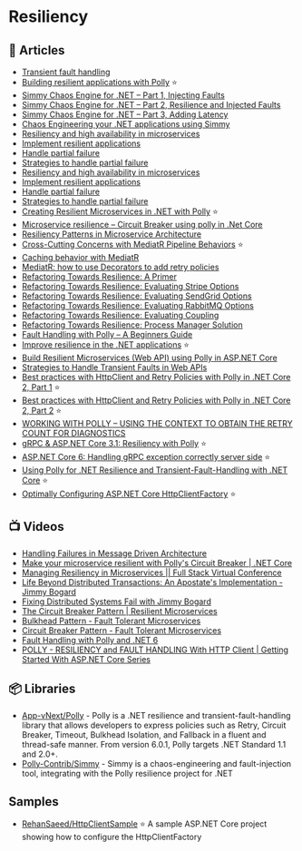 # Resiliency

## 📕 Articles
- [Transient fault handling](https://docs.microsoft.com/en-us/azure/architecture/best-practices/transient-faults)
- [Building resilient applications with Polly](http://elvanydev.com/resilience-with-polly/) ⭐
- [Simmy Chaos Engine for .NET – Part 1, Injecting Faults](https://nodogmablog.bryanhogan.net/2019/07/simmy-chaos-engine-for-net-part-1-injecting-faults/)
- [Simmy Chaos Engine for .NET – Part 2, Resilience and Injected Faults](https://nodogmablog.bryanhogan.net/2019/07/simmy-chaos-engine-for-net-part-2-resilience-and-injected-faults/)
- [Simmy Chaos Engine for .NET – Part 3, Adding Latency](https://nodogmablog.bryanhogan.net/2019/08/simmy-chaos-engine-for-net-part-3-adding-latency/)
- [Chaos Engineering your .NET applications using Simmy](http://josephwoodward.co.uk/2020/01/chaos-engineering-your-dot-net-application-simmy)
- [Resiliency and high availability in microservices](https://docs.microsoft.com/en-us/dotnet/architecture/microservices/architect-microservice-container-applications/resilient-high-availability-microservices)
- [Implement resilient applications](https://docs.microsoft.com/en-us/dotnet/architecture/microservices/implement-resilient-applications/)
- [Handle partial failure](https://docs.microsoft.com/en-us/dotnet/architecture/microservices/implement-resilient-applications/handle-partial-failure)
- [Strategies to handle partial failure](https://docs.microsoft.com/en-us/dotnet/architecture/microservices/implement-resilient-applications/partial-failure-strategies)
- [Resiliency and high availability in microservices](https://docs.microsoft.com/en-us/dotnet/architecture/microservices/architect-microservice-container-applications/resilient-high-availability-microservices)
- [Implement resilient applications](https://docs.microsoft.com/en-us/dotnet/architecture/microservices/implement-resilient-applications/)
- [Handle partial failure](https://docs.microsoft.com/en-us/dotnet/architecture/microservices/implement-resilient-applications/handle-partial-failure)
- [Strategies to handle partial failure](https://docs.microsoft.com/en-us/dotnet/architecture/microservices/implement-resilient-applications/partial-failure-strategies)
- [Creating Resilient Microservices in .NET with Polly](https://code-maze.com/creating-resilient-microservices-in-net-with-polly/) ⭐
- [Microservice resilience – Circuit Breaker using polly in .Net Core](https://dotnetcorecentral.com/blog/microservice-resilience-circuit-breaker-using-polly-in-net-core/)
- [Resiliency Patterns in Microservice Architecture](https://www.gokhan-gokalp.com/en/resiliency-patterns-in-microservice-architecture/)
- [Cross-Cutting Concerns with MediatR Pipeline Behaviors](https://anderly.com/2019/12/12/cross-cutting-concerns-with-mediatr-pipeline-behaviors/) ⭐
- [Caching behavior with MediatR](https://fredrikronnehag.netlify.app/caching-mediatr/)
- [MediatR: how to use Decorators to add retry policies](https://www.davidguida.net/mediatr-how-to-use-decorators-to-add-retry-policies/)
- [Refactoring Towards Resilience: A Primer](https://jimmybogard.com/refactoring-towards-resilience-a-primer/)
- [Refactoring Towards Resilience: Evaluating Stripe Options](https://jimmybogard.com/refactoring-towards-resilience-evaluating-stripe-options/)
- [Refactoring Towards Resilience: Evaluating SendGrid Options](https://jimmybogard.com/refactoring-towards-resilience-evaluating-sendgrid-options/)
- [Refactoring Towards Resilience: Evaluating RabbitMQ Options](https://jimmybogard.com/refactoring-towards-resilience-evaluating-rabbitmq-options/)
- [Refactoring Towards Resilience: Evaluating Coupling](https://jimmybogard.com/refactoring-towards-resilience-evaluating-coupling/)
- [Refactoring Towards Resilience: Process Manager Solution](https://jimmybogard.com/refactoring-towards-resilience-process-manager-solution/)
- [Fault Handling with Polly – A Beginners Guide](https://dotnetplaybook.com/fault-handling-with-polly-a-beginners-guide/)
- [Improve resilience in the .NET applications](https://medium.com/@emanuele.bucarelli/improve-resilience-in-the-net-application-80adda2c7710) ⭐
- [Build Resilient Microservices (Web API) using Polly in ASP.NET Core](https://procodeguide.com/programming/polly-in-aspnet-core/)
- [Strategies to Handle Transient Faults in Web APIs](https://www.dotnetnakama.com/blog/strategies-to-handle-transient-faults-in-web-apis/)
- [Best practices with HttpClient and Retry Policies with Polly in .NET Core 2, Part 1](http://anthonygiretti.com/2019/03/26/best-practices-with-httpclient-and-retry-policies-with-polly-in-net-core-2-part-1/) ⭐
- [Best practices with HttpClient and Retry Policies with Polly in .NET Core 2, Part 2](https://anthonygiretti.com/2019/03/26/best-practices-with-httpclient-and-retry-policies-with-polly-in-net-core-2-part-2/) ⭐
- [WORKING WITH POLLY – USING THE CONTEXT TO OBTAIN THE RETRY COUNT FOR DIAGNOSTICS](https://www.stevejgordon.co.uk/polly-using-context-to-obtain-retry-count-diagnostics)
- [gRPC & ASP.NET Core 3.1: Resiliency with Polly](https://anthonygiretti.com/2020/03/31/grpc-asp-net-core-3-1-resiliency-with-polly/) ⭐
- [ASP.NET Core 6: Handling gRPC exception correctly server side](https://anthonygiretti.com/2022/08/28/asp-net-core-6-handling-grpc-exception-correctly-server-side/) ⭐
- [Using Polly for .NET Resilience and Transient-Fault-Handling with .NET Core](https://www.telerik.com/blogs/using-polly-for-net-resilience-and-transient-fault-handling-with-net-core) ⭐
- [Optimally Configuring ASP.NET Core HttpClientFactory](https://rehansaeed.com/optimally-configuring-asp-net-core-httpclientfactory/) ⭐

## 📺 Videos
- [Handling Failures in Message Driven Architecture](https://www.youtube.com/watch?v=SesEYHGhlLQ)
- [Make your microservice resilient with Polly's Circuit Breaker | .NET Core](https://www.youtube.com/watch?v=JljTcjt798c)
- [Managing Resiliency in Microservices || Full Stack Virtual Conference](https://www.youtube.com/watch?v=DTFvQqQBN2c)
- [Life Beyond Distributed Transactions: An Apostate's Implementation - Jimmy Bogard](https://www.youtube.com/watch?v=AUrKofVRHV4)
- [Fixing Distributed Systems Fail with Jimmy Bogard](https://www.youtube.com/watch?v=p0M1rrmfrWg)
- [The Circuit Breaker Pattern | Resilient Microservices](https://www.youtube.com/watch?v=5_Bt_OEg0no)
- [Bulkhead Pattern - Fault Tolerant Microservices](https://www.youtube.com/watch?v=R2FT5edyKOg)
- [Circuit Breaker Pattern - Fault Tolerant Microservices](https://www.youtube.com/watch?v=ADHcBxEXvFA)
- [Fault Handling with Polly and .NET 6](https://www.youtube.com/watch?v=DSMdUvL8N30)
- [POLLY - RESILIENCY and FAULT HANDLING With HTTP Client | Getting Started With ASP.NET Core Series](https://www.youtube.com/watch?v=z6YcU0PW_9E)

## 📦 Libraries
- [App-vNext/Polly](https://github.com/App-vNext/Polly) - Polly is a .NET resilience and transient-fault-handling library that allows developers to express policies such as Retry, Circuit Breaker, Timeout, Bulkhead Isolation, and Fallback in a fluent and thread-safe manner. From version 6.0.1, Polly targets .NET Standard 1.1 and 2.0+.
- [Polly-Contrib/Simmy](https://github.com/Polly-Contrib/Simmy) - Simmy is a chaos-engineering and fault-injection tool, integrating with the Polly resilience project for .NET

## Samples
- [RehanSaeed/HttpClientSample](https://github.com/RehanSaeed/HttpClientSample) ⭐ A sample ASP.NET Core project showing how to configure the HttpClientFactory
